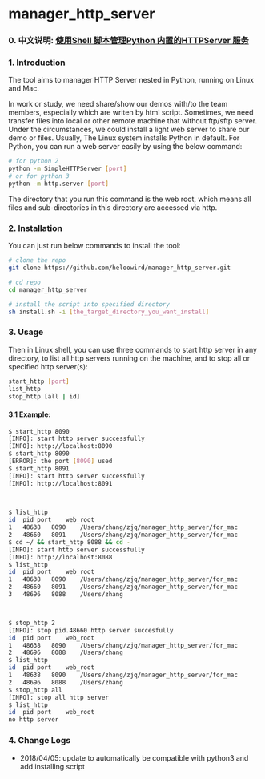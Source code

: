 # manager_http_server

### 0. 中文说明: [使用Shell 脚本管理Python 内置的HTTPServer 服务](http://heloowird.com/2016/02/21/manager_python_http_server/)

### 1. Introduction

The tool aims to manager HTTP Server nested in Python, running on Linux and Mac.

In work or study, we need share/show our demos with/to the team members, especially which are writen by html script. Sometimes, we need transfer files into local or other remote machine that without ftp/sftp server. Under the circumstances, we could install a light web server to share our demo or files. 
Usually, The Linux system installs Python in default. For Python, you can run a web server easily by using the below command:
```Bash
# for python 2
python -m SimpleHTTPServer [port]
# or for python 3
python -m http.server [port]
```

The directory that you run this command is the web root, which means all files and sub-directories in this directory are accessed via http.

### 2. Installation

You can just run below commands to install the tool:
```Bash
# clone the repo
git clone https://github.com/heloowird/manager_http_server.git

# cd repo
cd manager_http_server

# install the script into specified directory
sh install.sh -i [the_target_directory_you_want_install]
```

### 3. Usage

Then in Linux shell, you can use three commands to start http server in any directory, to list all http servers running on the machine, and to stop all or specified http server(s):
```Bash
start_http [port]
list_http
stop_http [all | id]
```

#### 3.1 Example:

```Bash
$ start_http 8090
[INFO]: start http server successfully
[INFO]: http://localhost:8090
$ start_http 8090
[ERROR]: the port [8090] used
$ start_http 8091
[INFO]: start http server successfully
[INFO]: http://localhost:8091
 


$ list_http 
id	pid	port	web_root
1	48638	8090	/Users/zhang/zjq/manager_http_server/for_mac
2	48660	8091	/Users/zhang/zjq/manager_http_server/for_mac
$ cd ~/ && start_http 8088 && cd -
[INFO]: start http server successfully
[INFO]: http://localhost:8088
$ list_http 
id	pid	port	web_root
1	48638	8090	/Users/zhang/zjq/manager_http_server/for_mac
2	48660	8091	/Users/zhang/zjq/manager_http_server/for_mac
3	48696	8088	/Users/zhang



$ stop_http 2
[INFO]: stop pid.48660 http server succesfully
id	pid	port	web_root
1	48638	8090	/Users/zhang/zjq/manager_http_server/for_mac
2	48696	8088	/Users/zhang
$ list_http 
id	pid	port	web_root
1	48638	8090	/Users/zhang/zjq/manager_http_server/for_mac
2	48696	8088	/Users/zhang
$ stop_http all
[INFO]: stop all http server
$ list_http 
id	pid	port	web_root
no http server
```

### 4. Change Logs
+ 2018/04/05: update to automatically be compatible with python3
				and	add installing script
